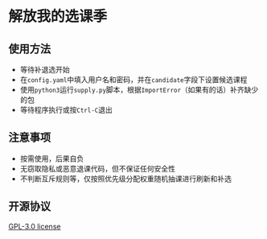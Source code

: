 # 解放我的选课季

## 使用方法

- 等待补退选开始
- 在`config.yaml`中填入用户名和密码，并在`candidate`字段下设置候选课程
- 使用`python3`运行`supply.py`脚本，根据`ImportError`（如果有的话）补齐缺少的包
- 等待程序执行或按`Ctrl-C`退出

## 注意事项

- 按需使用，后果自负
- 无窃取隐私或恶意退课代码，但不保证任何安全性
- 不判断互斥规则等，仅按照优先级分配权重随机抽课进行刷新和补选

## 开源协议

<a href="LICENSE">GPL-3.0 license</a>

